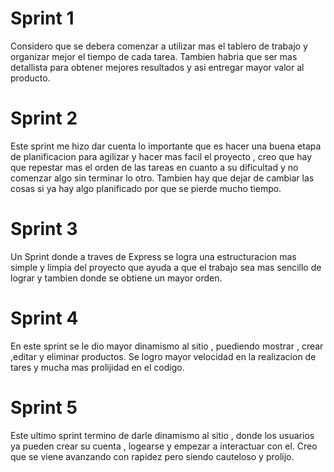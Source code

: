 # Sprint 1

Considero que se debera comenzar a utilizar mas el tablero de trabajo y organizar mejor el tiempo de cada tarea. Tambien habria que ser
mas detallista para obtener mejores resultados y asi entregar mayor valor al producto.

# Sprint 2

Este sprint me hizo dar cuenta lo importante que es hacer una buena etapa de planificacion para agilizar y hacer mas facil el proyecto , creo que hay que repestar mas el orden de las tareas en cuanto a su dificultad y no comenzar algo sin terminar lo otro.
Tambien hay que dejar de cambiar las cosas si ya hay algo planificado por que se pierde mucho tiempo.

# Sprint 3

Un Sprint donde a traves de Express se logra una estructuracion mas simple y limpia del proyecto que ayuda a que el trabajo sea mas sencillo de lograr y tambien donde se obtiene un mayor orden.

# Sprint 4

En este sprint se le dio mayor dinamismo al sitio , puediendo mostrar , crear ,editar y eliminar productos. Se logro mayor velocidad en la realizacion de tares y mucha mas prolijidad en el codigo.

# Sprint 5

Este ultimo sprint termino de darle dinamismo al sitio , donde los usuarios ya pueden crear su cuenta , logearse y empezar a interactuar con el. Creo que se viene avanzando con rapidez pero siendo cauteloso y prolijo.
